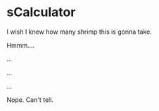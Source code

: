# sCalculator

I wish I knew how many shrimp this is gonna take. 

Hmmm....

...


...


...


Nope. Can't tell.
